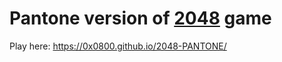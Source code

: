 Pantone version of [2048](http://gabrielecirulli.github.io/2048/) game
========================================================================

Play here: https://0x0800.github.io/2048-PANTONE/
